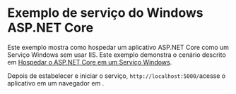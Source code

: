 # <a name="aspnet-core-windows-service-sample"></a>Exemplo de serviço do Windows ASP.NET Core

Este exemplo mostra como hospedar um aplicativo ASP.NET Core como um Serviço Windows sem usar IIS. Este exemplo demonstra o cenário descrito em [Hospedar o ASP.NET Core em um Serviço Windows](https://docs.microsoft.com/aspnet/core/host-and-deploy/windows-service).

Depois de estabelecer e iniciar o serviço, `http://localhost:5000/`acesse o aplicativo em um navegador em .
